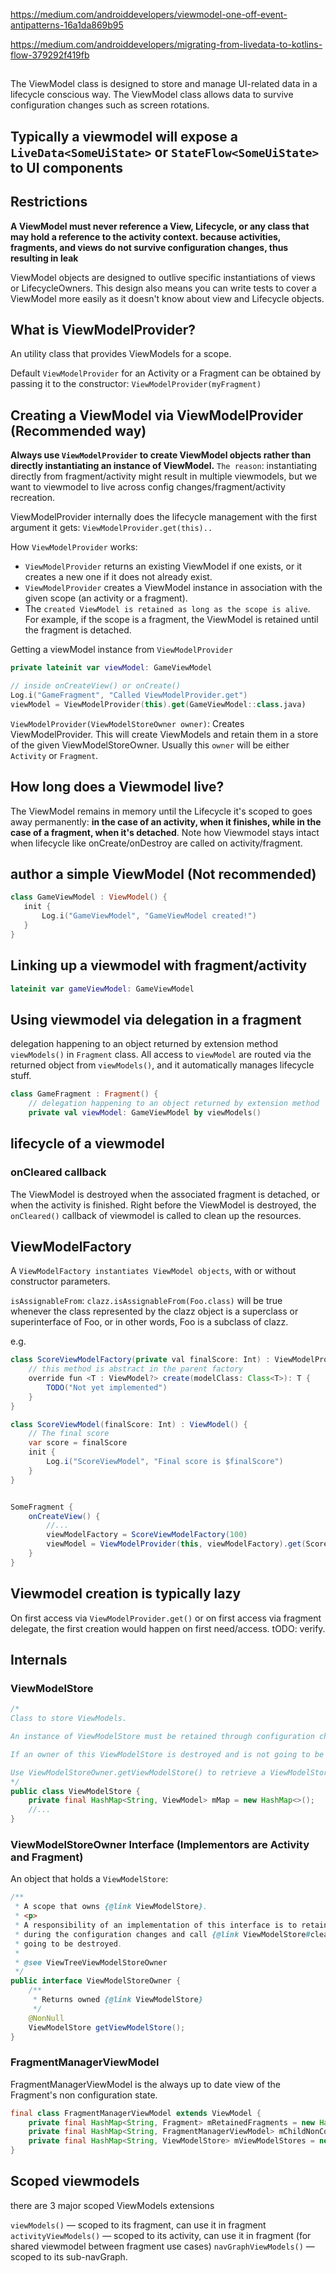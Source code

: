 
https://medium.com/androiddevelopers/viewmodel-one-off-event-antipatterns-16a1da869b95

https://medium.com/androiddevelopers/migrating-from-livedata-to-kotlins-flow-379292f419fb
##

The ViewModel class is designed to store and manage UI-related data in a lifecycle conscious way. The ViewModel class allows data to survive configuration changes such as screen rotations.

## Typically a viewmodel will expose a `LiveData<SomeUiState>` or `StateFlow<SomeUiState>` to UI components

## Restrictions

**A ViewModel must never reference a View, Lifecycle, or any class that may hold a reference to the activity context. because activities, fragments, and views do not survive configuration changes, thus resulting in leak**

ViewModel objects are designed to outlive specific instantiations of views or LifecycleOwners. This design also means you can write tests to cover a ViewModel more easily as it doesn't know about view and Lifecycle objects.

## What is ViewModelProvider?

An utility class that provides ViewModels for a scope.

Default `ViewModelProvider` for an Activity or a Fragment can be obtained by passing it to the constructor: `ViewModelProvider(myFragment)`

## Creating a ViewModel via ViewModelProvider (Recommended way)

**Always use `ViewModelProvider` to create ViewModel objects rather than directly instantiating an instance of ViewModel.**
`The reason`: instantiating directly from fragment/activity might result in multiple viewmodels, but we want to viewmodel to live across config changes/fragment/activity recreation.


ViewModelProvider internally does the lifecycle management with the first argument it gets: `ViewModelProvider.get(this)..`

How `ViewModelProvider` works:
* `ViewModelProvider` returns an existing ViewModel if one exists, or it creates a new one if it does not already exist.
* `ViewModelProvider` creates a ViewModel instance in association with the given scope (an activity or a fragment).
* The `created ViewModel is retained as long as the scope is alive`. For example, if the scope is a fragment, the ViewModel is retained until the fragment is detached.

Getting a viewModel instance from `ViewModelProvider`
```kt
private lateinit var viewModel: GameViewModel

// inside onCreateView() or onCreate()
Log.i("GameFragment", "Called ViewModelProvider.get")
viewModel = ViewModelProvider(this).get(GameViewModel::class.java)
```

`ViewModelProvider(ViewModelStoreOwner owner)`: Creates ViewModelProvider. This will create ViewModels and retain them in a store of the given ViewModelStoreOwner. Usually this `owner` will be either `Activity` or `Fragment`.

## How long does a Viewmodel live?

The ViewModel remains in memory until the Lifecycle it's scoped to goes away permanently: **in the case of an activity, when it finishes, while in the case of a fragment, when it's detached**. Note how Viewmodel stays intact when lifecycle like onCreate/onDestroy are called on activity/fragment.

## author a simple ViewModel (Not recommended)

```kt
class GameViewModel : ViewModel() {
   init {
       Log.i("GameViewModel", "GameViewModel created!")
   }
}
```

## Linking up a viewmodel with fragment/activity

```kt
lateinit var gameViewModel: GameViewModel
```


## Using viewmodel via delegation in a fragment

delegation happening to an object returned by extension method `viewModels()` in `Fragment` class.
All access to `viewModel` are routed via the returned object from `viewModels()`, and it automatically manages lifecycle stuff.

```kt
class GameFragment : Fragment() {
    // delegation happening to an object returned by extension method `viewModels()
    private val viewModel: GameViewModel by viewModels()

```

## lifecycle of a viewmodel

### onCleared callback

The ViewModel is destroyed when the associated fragment is detached, or when the activity is finished. Right before the ViewModel is destroyed, the `onCleared()` callback of viewmodel is called to clean up the resources.

## ViewModelFactory

A `ViewModelFactory instantiates ViewModel objects`, with or without constructor parameters.

`isAssignableFrom`: `clazz.isAssignableFrom(Foo.class)` will be true whenever the class represented by the clazz object is a superclass or superinterface of Foo, or in other words, Foo is a subclass of clazz.


e.g.
```java
class ScoreViewModelFactory(private val finalScore: Int) : ViewModelProvider.Factory {
    // this method is abstract in the parent factory
    override fun <T : ViewModel?> create(modelClass: Class<T>): T {
        TODO("Not yet implemented")
    }
}

class ScoreViewModel(finalScore: Int) : ViewModel() {
    // The final score
    var score = finalScore
    init {
        Log.i("ScoreViewModel", "Final score is $finalScore")
    }
}


SomeFragment {
    onCreateView() {
        //... 
        viewModelFactory = ScoreViewModelFactory(100)
        viewModel = ViewModelProvider(this, viewModelFactory).get(ScoreViewModel::class.java)
    }
}
```

## Viewmodel creation is typically lazy

On first access via `ViewModelProvider.get()` or on first access via fragment delegate, the first creation would happen on first need/access. tODO: verify.

## Internals

### ViewModelStore

```java
/*
Class to store ViewModels.

An instance of ViewModelStore must be retained through configuration changes: if an owner of this ViewModelStore is destroyed and recreated due to configuration changes, new instance of an owner should still have the same old instance of ViewModelStore.

If an owner of this ViewModelStore is destroyed and is not going to be recreated, then it should call clear() on this ViewModelStore, so ViewModels would be notified that they are no longer used.

Use ViewModelStoreOwner.getViewModelStore() to retrieve a ViewModelStore for activities and fragments.
*/
public class ViewModelStore {
    private final HashMap<String, ViewModel> mMap = new HashMap<>();
    //...
}
```

### ViewModelStoreOwner Interface (Implementors are Activity and Fragment)

An object that holds a `ViewModelStore`:
```java
/**
 * A scope that owns {@link ViewModelStore}.
 * <p>
 * A responsibility of an implementation of this interface is to retain owned ViewModelStore
 * during the configuration changes and call {@link ViewModelStore#clear()}, when this scope is
 * going to be destroyed.
 *
 * @see ViewTreeViewModelStoreOwner
 */
public interface ViewModelStoreOwner {
    /**
     * Returns owned {@link ViewModelStore}
     */
    @NonNull
    ViewModelStore getViewModelStore();
}
```

### FragmentManagerViewModel

FragmentManagerViewModel is the always up to date view of the Fragment's non configuration state.
```java
final class FragmentManagerViewModel extends ViewModel {
    private final HashMap<String, Fragment> mRetainedFragments = new HashMap<>();
    private final HashMap<String, FragmentManagerViewModel> mChildNonConfigs = new HashMap<>();
    private final HashMap<String, ViewModelStore> mViewModelStores = new HashMap<>();
}
```

## Scoped viewmodels

there are 3 major scoped ViewModels extensions

`viewModels()` — scoped to its fragment, can use it in fragment
`activityViewModels()` — scoped to its activity, can use it in fragment (for shared viewmodel between fragment use cases)
`navGraphViewModels()` — scoped to its sub-navGraph.

